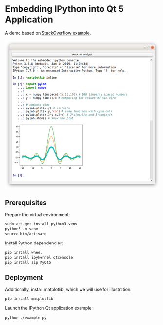# Embedding IPython into Qt 5 Application

A demo based on [StackOverflow example](https://stackoverflow.com/questions/11513132/embedding-ipython-qt-console-in-a-pyqt-application).

![screenshot](screenshot.png)

## Prerequisites

Prepare the virtual environment:

```
sudo apt-get install python3-venv
python3 -m venv .
source bin/activate
```

Install Python dependencies:

```
pip install wheel
pip install ipykernel qtconsole
pip install sip PyQt5
```

## Deployment

Additionally, install matplotlib, which we will use for illustration:

```
pip install matplotlib
```

Launch the IPython Qt application example:

```
python ./example.py
```

